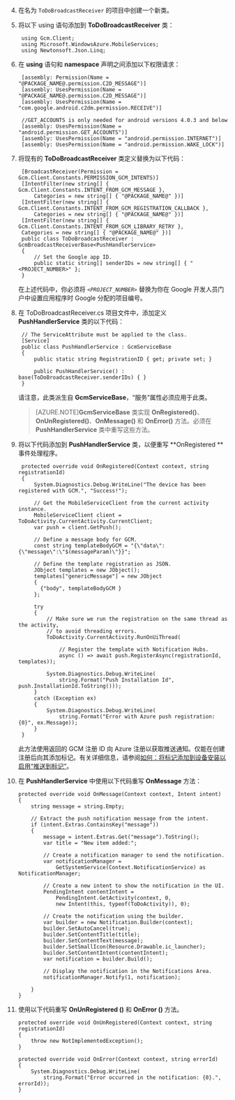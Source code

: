 
4. 在名为 `ToDoBroadcastReceiver` 的项目中创建一个新类。

5. 将以下 using 语句添加到 **ToDoBroadcastReceiver** 类：

		using Gcm.Client;
		using Microsoft.WindowsAzure.MobileServices;
		using Newtonsoft.Json.Linq;

6. 在 **using** 语句和 **namespace** 声明之间添加以下权限请求：

		[assembly: Permission(Name = "@PACKAGE_NAME@.permission.C2D_MESSAGE")]
		[assembly: UsesPermission(Name = "@PACKAGE_NAME@.permission.C2D_MESSAGE")]
		[assembly: UsesPermission(Name = "com.google.android.c2dm.permission.RECEIVE")]

		//GET_ACCOUNTS is only needed for android versions 4.0.3 and below
		[assembly: UsesPermission(Name = "android.permission.GET_ACCOUNTS")]
		[assembly: UsesPermission(Name = "android.permission.INTERNET")]
		[assembly: UsesPermission(Name = "android.permission.WAKE_LOCK")]

7. 将现有的 **ToDoBroadcastReceiver** 类定义替换为以下代码：
 
	    [BroadcastReceiver(Permission = Gcm.Client.Constants.PERMISSION_GCM_INTENTS)]
	    [IntentFilter(new string[] { Gcm.Client.Constants.INTENT_FROM_GCM_MESSAGE }, 
	        Categories = new string[] { "@PACKAGE_NAME@" })]
	    [IntentFilter(new string[] { Gcm.Client.Constants.INTENT_FROM_GCM_REGISTRATION_CALLBACK }, 
	        Categories = new string[] { "@PACKAGE_NAME@" })]
	    [IntentFilter(new string[] { Gcm.Client.Constants.INTENT_FROM_GCM_LIBRARY_RETRY }, 
        Categories = new string[] { "@PACKAGE_NAME@" })]
        public class ToDoBroadcastReceiver : GcmBroadcastReceiverBase<PushHandlerService>
        {
	        // Set the Google app ID.
	        public static string[] senderIDs = new string[] { "<PROJECT_NUMBER>" };
        }

	在上述代码中，你必须将 _`<PROJECT_NUMBER>`_ 替换为你在 Google 开发人员门户中设置应用程序时 Google 分配的项目编号。

8. 在 ToDoBroadcastReceiver.cs 项目文件中，添加定义 **PushHandlerService** 类的以下代码：
 
		// The ServiceAttribute must be applied to the class.
    	[Service] 
    	public class PushHandlerService : GcmServiceBase
    	{
        	public static string RegistrationID { get; private set; }
 
        	public PushHandlerService() : base(ToDoBroadcastReceiver.senderIDs) { }
    	}

	请注意，此类派生自 **GcmServiceBase**，“服务”属性必须应用于此类。

	>[AZURE.NOTE]**GcmServiceBase** 类实现 **OnRegistered()**、**OnUnRegistered()**、**OnMessage()** 和 **OnError()** 方法。必须在 **PushHandlerService** 类中重写这些方法。

5. 将以下代码添加到 **PushHandlerService** 类，以便重写 **OnRegistered **事件处理程序。

        protected override void OnRegistered(Context context, string registrationId)
        {
            System.Diagnostics.Debug.WriteLine("The device has been registered with GCM.", "Success!");

            // Get the MobileServiceClient from the current activity instance.
            MobileServiceClient client = ToDoActivity.CurrentActivity.CurrentClient;
            var push = client.GetPush();

            // Define a message body for GCM.
            const string templateBodyGCM = "{\"data\":{\"message\":\"$(messageParam)\"}}";

            // Define the template registration as JSON.
            JObject templates = new JObject();
            templates["genericMessage"] = new JObject
            {
              {"body", templateBodyGCM }
            };

            try
            {
                // Make sure we run the registration on the same thread as the activity, 
                // to avoid threading errors.
                ToDoActivity.CurrentActivity.RunOnUiThread(

                    // Register the template with Notification Hubs.
                    async () => await push.RegisterAsync(registrationId, templates));
                
                System.Diagnostics.Debug.WriteLine(
                    string.Format("Push Installation Id", push.InstallationId.ToString()));
            }
            catch (Exception ex)
            {
                System.Diagnostics.Debug.WriteLine(
                    string.Format("Error with Azure push registration: {0}", ex.Message));
            }
        }

	此方法使用返回的 GCM 注册 ID 向 Azure 注册以获取推送通知。仅能在创建注册后向其添加标记。有关详细信息，请参阅[如何：将标记添加到设备安装以启用“推送到标记”](/documentation/articles/app-service-mobile-dotnet-backend-how-to-use-server-sdk/#how-to-add-tags-to-a-device-installation-to-enable-push-to-tags)。

10. 在 **PushHandlerService** 中使用以下代码重写 **OnMessage** 方法：

        protected override void OnMessage(Context context, Intent intent)
        {          
            string message = string.Empty;

            // Extract the push notification message from the intent.
            if (intent.Extras.ContainsKey("message"))
            {
                message = intent.Extras.Get("message").ToString();
                var title = "New item added:";

                // Create a notification manager to send the notification.
                var notificationManager = 
                    GetSystemService(Context.NotificationService) as NotificationManager;

                // Create a new intent to show the notification in the UI. 
                PendingIntent contentIntent = 
					PendingIntent.GetActivity(context, 0, 
					new Intent(this, typeof(ToDoActivity)), 0);	          

                // Create the notification using the builder.
                var builder = new Notification.Builder(context);
                builder.SetAutoCancel(true);
                builder.SetContentTitle(title);
                builder.SetContentText(message);
                builder.SetSmallIcon(Resource.Drawable.ic_launcher);
                builder.SetContentIntent(contentIntent);
                var notification = builder.Build();

                // Display the notification in the Notifications Area.
                notificationManager.Notify(1, notification);

            }
        }

12. 使用以下代码重写 **OnUnRegistered ()** 和 **OnError ()** 方法。

        protected override void OnUnRegistered(Context context, string registrationId)
        {
            throw new NotImplementedException();
        }

        protected override void OnError(Context context, string errorId)
        {
            System.Diagnostics.Debug.WriteLine(
                string.Format("Error occurred in the notification: {0}.", errorId));
        }

<!---HONumber=Mooncake_0919_2016-->